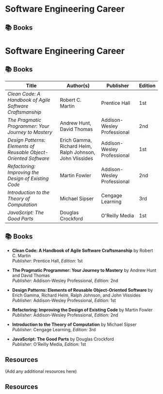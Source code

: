 # Software Engineering Career

## 📚 Books

# Software Engineering Career

## 📚 Books

| Title                                                            | Author(s)                                                | Publisher                   | Edition |
| ---------------------------------------------------------------- | -------------------------------------------------------- | --------------------------- | ------- |
| _Clean Code: A Handbook of Agile Software Craftsmanship_         | Robert C. Martin                                         | Prentice Hall               | 1st     |
| _The Pragmatic Programmer: Your Journey to Mastery_              | Andrew Hunt, David Thomas                                | Addison-Wesley Professional | 2nd     |
| _Design Patterns: Elements of Reusable Object-Oriented Software_ | Erich Gamma, Richard Helm, Ralph Johnson, John Vlissides | Addison-Wesley Professional | 1st     |
| _Refactoring: Improving the Design of Existing Code_             | Martin Fowler                                            | Addison-Wesley Professional | 2nd     |
| _Introduction to the Theory of Computation_                      | Michael Sipser                                           | Cengage Learning            | 3rd     |
| _JavaScript: The Good Parts_                                     | Douglas Crockford                                        | O'Reilly Media              | 1st     |

## 📚 Books

- **Clean Code: A Handbook of Agile Software Craftsmanship** by Robert C. Martin  
  _Publisher:_ Prentice Hall, _Edition:_ 1st

- **The Pragmatic Programmer: Your Journey to Mastery** by Andrew Hunt and David Thomas  
  _Publisher:_ Addison-Wesley Professional, _Edition:_ 2nd

- **Design Patterns: Elements of Reusable Object-Oriented Software** by Erich Gamma, Richard Helm, Ralph Johnson, and John Vlissides  
  _Publisher:_ Addison-Wesley Professional, _Edition:_ 1st

- **Refactoring: Improving the Design of Existing Code** by Martin Fowler  
  _Publisher:_ Addison-Wesley Professional, _Edition:_ 2nd

- **Introduction to the Theory of Computation** by Michael Sipser  
  _Publisher:_ Cengage Learning, _Edition:_ 3rd

- **JavaScript: The Good Parts** by Douglas Crockford  
  _Publisher:_ O'Reilly Media, _Edition:_ 1st

## Resources

(Add any additional resources here)

## Resources
